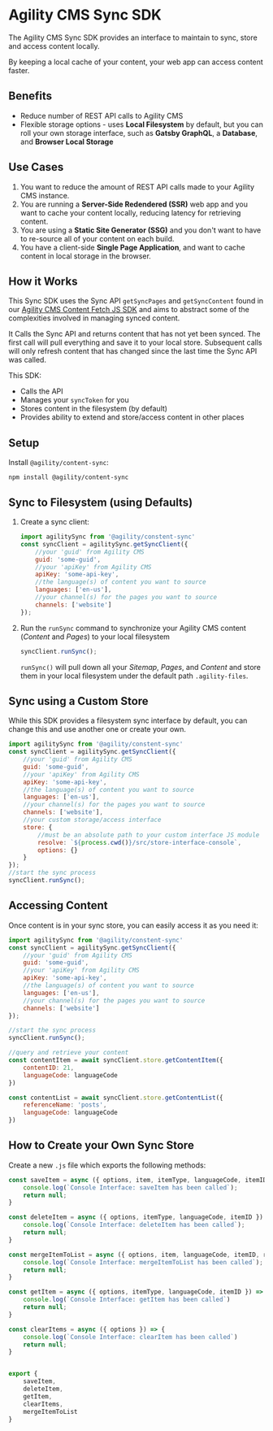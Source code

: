 # Agility CMS Sync SDK
The Agility CMS Sync SDK provides an interface to maintain to sync, store and access content locally.

By keeping a local cache of your content, your web app can access content faster.

## Benefits
- Reduce number of REST API calls to Agility CMS
- Flexible storage options - uses **Local Filesystem** by default, but you can roll your own storage interface, such as **Gatsby GraphQL**, a **Database**, and **Browser Local Storage**



## Use Cases
1. You want to reduce the amount of REST API calls made to your Agility CMS instance.
1. You are running a **Server-Side Redendered (SSR)** web app and you want to cache your content locally, reducing latency for retrieving content.
2. You are using a **Static Site Generator (SSG)** and you don't want to have to re-source all of your content on each build.
3. You have a client-side **Single Page Application**, and want to cache content in local storage in the browser.

## How it Works
This Sync SDK uses the Sync API `getSyncPages` and `getSyncContent` found in our [Agility CMS Content Fetch JS SDK](https://agilitydocs.netlify.com/agility-content-fetch-js-sdk/) and aims to abstract some of the complexities involved in managing synced content.

It Calls the Sync API and returns content that has not yet been synced. The first call will pull everything and save it to your local store. Subsequent calls will only refresh content that has changed since the last time the Sync API was called.

This SDK:
- Calls the API
- Manages your `syncToken` for you
- Stores content in the filesystem (by default)
- Provides ability to extend and store/access content in other places

## Setup
Install `@agility/content-sync`:
```
npm install @agility/content-sync
```

## Sync to Filesystem (using Defaults)
1. Create a sync client:
    ```javascript
    import agilitySync from '@agility/constent-sync'
    const syncClient = agilitySync.getSyncClient({
        //your 'guid' from Agility CMS
        guid: 'some-guid',
        //your 'apiKey' from Agility CMS
        apiKey: 'some-api-key',
        //the language(s) of content you want to source
        languages: ['en-us'],
        //your channel(s) for the pages you want to source 
        channels: ['website']
    });
    ```

2. Run the `runSync` command to synchronize your Agility CMS content (*Content* and *Pages*) to your local filesystem
    ```javascript
    syncClient.runSync();
    ```
    `runSync()` will pull down all your *Sitemap*, *Pages*, and *Content* and store them in your local filesystem under the default path `.agility-files`.

## Sync using a Custom Store
While this SDK provides a filesystem sync interface by default, you can change this and use another one or create your own.
```javascript
import agilitySync from '@agility/constent-sync'
const syncClient = agilitySync.getSyncClient({
    //your 'guid' from Agility CMS
    guid: 'some-guid',
    //your 'apiKey' from Agility CMS
    apiKey: 'some-api-key',
    //the language(s) of content you want to source
    languages: ['en-us'],
    //your channel(s) for the pages you want to source 
    channels: ['website'],
    //your custom storage/access interface
    store: {
        //must be an absolute path to your custom interface JS module
        resolve: `${process.cwd()}/src/store-interface-console`,
        options: {}
    }
});
//start the sync process
syncClient.runSync();
```

## Accessing Content
Once content is in your sync store, you can easily access it as you need it:
```javascript
import agilitySync from '@agility/constent-sync'
const syncClient = agilitySync.getSyncClient({
    //your 'guid' from Agility CMS
    guid: 'some-guid',
    //your 'apiKey' from Agility CMS
    apiKey: 'some-api-key',
    //the language(s) of content you want to source
    languages: ['en-us'],
    //your channel(s) for the pages you want to source 
    channels: ['website']
});

//start the sync process
syncClient.runSync();

//query and retrieve your content
const contentItem = await syncClient.store.getContentItem({
    contentID: 21,
    languageCode: languageCode
})

const contentList = await syncClient.store.getContentList({
    referenceName: 'posts',
    languageCode: languageCode
})
```


## How to Create your Own Sync Store
Create a new `.js` file which exports the following methods:
```javascript
const saveItem = async ({ options, item, itemType, languageCode, itemID }) => {
    console.log(`Console Interface: saveItem has been called`);
    return null;
}

const deleteItem = async ({ options, itemType, languageCode, itemID }) => {
    console.log(`Console Interface: deleteItem has been called`);
    return null;
}

const mergeItemToList = async ({ options, item, languageCode, itemID, referenceName, definitionName }) => {
	console.log(`Console Interface: mergeItemToList has been called`);
    return null;
}

const getItem = async ({ options, itemType, languageCode, itemID }) => {
    console.log(`Console Interface: getItem has been called`)
    return null;
}

const clearItems = async ({ options }) => {
    console.log(`Console Interface: clearItem has been called`)
    return null;
}


export {
	saveItem,
	deleteItem,
	getItem,
	clearItems,
	mergeItemToList
}
```







